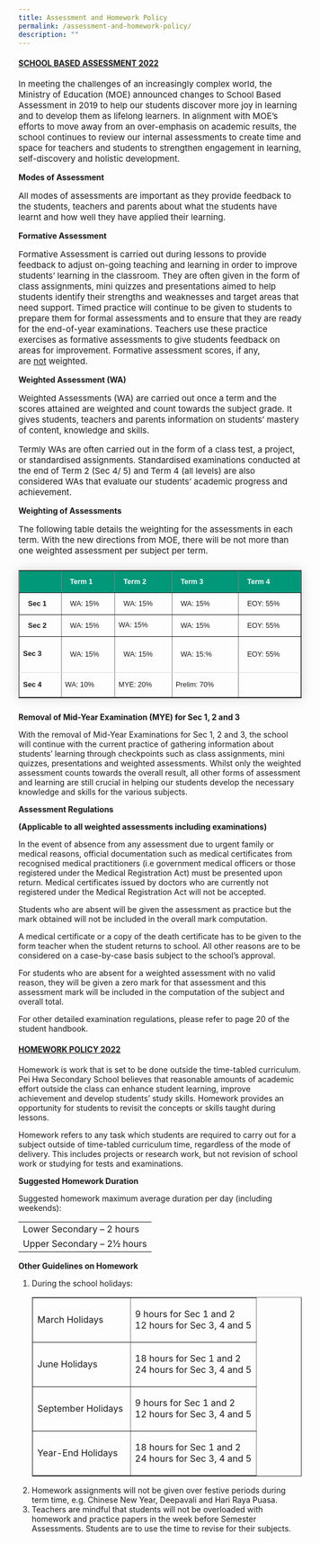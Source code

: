```yaml
---
title: Assessment and Homework Policy
permalink: /assessment-and-homework-policy/
description: ""
---
```

<h4><strong><u>SCHOOL BASED ASSESSMENT 2022</u></strong></h4>

<p style="font-size:15px;">In meeting the challenges of an increasingly complex world, the Ministry of Education (MOE) announced changes to School Based Assessment in 2019 to help our students discover more joy in learning and to develop them as lifelong learners. In alignment with MOE’s efforts to move away from an over-emphasis on academic results, the school continues to review our internal assessments to create time and space for teachers and students to strengthen engagement in learning, self-discovery and holistic development.</p>

<p><strong>Modes of Assessment</strong></p>

<p style="font-size:15px;">All modes of assessments are important as they provide feedback to the students, teachers and parents about what the students have learnt and how well they have applied their learning.</p>

<p><strong>Formative Assessment</strong></p>

<p style="font-size:15px;">Formative Assessment is carried out during lessons to provide feedback to adjust on-going teaching and learning in order to improve students’ learning in the classroom. They are often given in the form of class assignments, mini quizzes and presentations aimed to help students identify their strengths and weaknesses and target areas that need support. Timed practice will continue to be given to students to prepare them for formal assessments and to ensure that they are ready for the end-of-year examinations. Teachers use these practice exercises as formative assessments to give students feedback on areas for improvement. Formative assessment scores, if any, are&nbsp;<u>not</u>&nbsp;weighted.</p>

<p><strong>Weighted Assessment (WA)</strong></p>

<p style="font-size:15px;">Weighted Assessments (WA) are carried out once a term and the scores attained are weighted and count towards the subject grade. It gives students, teachers and parents information on students’ mastery of content, knowledge and skills.</p>

<p style="font-size:15px;">Termly WAs are often carried out in the form of a class test, a project, or standardised assignments. Standardised examinations conducted at the end of Term 2 (Sec 4/ 5) and Term 4 (all levels) are also considered WAs that evaluate our students’ academic progress and achievement.</p>

<p><strong>Weighting of Assessments</strong></p>

<p style="font-size:15px;">The following table details the weighting for the assessments in each term. With the new directions from MOE, there will be not more than one weighted assessment per subject per term.</p>

<div class="table-responsive">
<table border="1" style="border-collapse: collapse;margin: 25px 0;font-size: 0.9em;font-family: sans-serif;min-width: 400px; box-shadow: 0 0 20px rgba(0, 0, 0, 0.15);">
	
<thead>
<tr style="background-color: #009879;color: #ffffff;text-align: left;">
<th style="padding: 12px 15px;">&nbsp;
</th><th style="padding: 12px 15px">
<strong>Term 1</strong>
</th>
<th style="padding: 12px 15px">
<strong>Term 2</strong>
</th>
<th style="padding: 12px 15px">
<strong>Term 3</strong>
</th>
<th style="padding: 12px 15px">
<strong>Term 4</strong>
</th>
</tr>
</thead>
	
<tbody>
<tr>
<td style="padding: 12px 15px">
<strong>Sec 1</strong>
</td>
<td style="padding: 12px 15px">
WA: 15%
</td>
<td style="padding: 12px 15px">
WA: 15%
</td>
<td style="padding: 12px 15px">
WA: 15%
</td>
<td style="padding: 12px 15px">
EOY: 55%
</td>
</tr>
	
<tr>
<td style="padding: 12px 15px">
<strong>Sec 2</strong>
</td>
<td style="padding: 12px 15px">
WA: 15%
</td>
<td style="padding:">
WA: 15%
</td>
<td style="padding: 12px 15px">
WA: 15%
</td>
<td style="padding: 12px 15px">
EOY: 55%
</td>
</tr>
															
<tr style="border-bottom: 1px solid #dddddd;">
<td style="width: 70.2656px; height: 64px;">
<strong>Sec 3</strong>
</td>
<td style="padding: 12px 15px">
WA: 15%
</td>
<td style="padding: 12px 15px">
WA: 15%
</td>
<td style="padding: 12px 15px">
WA: 15:%
</td>
<td style="padding: 12px 15px">
EOY: 55%
</td>
</tr>
															
<tr style="height: 38px;">
<td style="width: 70.2656px; height: 38px;">
<p><strong>Sec 4</strong></p>
</td>
<td style="width: 96.3594px; height: 38px;">
WA: 10%
</td>
<td style="width: 105.391px; height: 38px;">
MYE: 20%
</td>
<td style="width: 129.484px; height: 38px;">
Prelim: 70%
</td>
<td style="width: 118.5px; height: 38px;">&nbsp;</td>
</tr>
</tbody>
</table>
</div>

<p><strong>Removal of Mid-Year Examination (MYE) for Sec 1, 2 and 3</strong></p>
<p>With the removal of Mid-Year Examinations for Sec 1, 2 and 3, the school will continue with the current practice of gathering information about students’ learning through checkpoints such as class assignments, mini quizzes, presentations&nbsp;and weighted assessments. Whilst only the weighted assessment counts towards the overall result, all other forms of assessment and learning are still crucial in helping our students develop the necessary knowledge and skills for the various subjects.</p>
<p><strong>Assessment Regulations&nbsp;</strong></p>
<p><strong>(Applicable to all weighted assessments including examinations)&nbsp;</strong></p>
<p>In the event of absence from any assessment due to urgent family or medical reasons, official documentation such as medical certificates from recognised medical practitioners (i.e government medical officers or those registered under the Medical Registration Act) must be presented upon return. Medical certificates issued by doctors who are currently not registered under the Medical Registration Act will not be accepted.&nbsp;</p>
<p>Students who are absent will be given the assessment as practice but the mark obtained will not be included in the overall mark computation.</p>
<p>A medical certificate or a copy of the death certificate has to be given to the form teacher when the student returns to school. All other reasons are to be considered on a case-by-case basis subject to the school’s approval.</p>
<p>For students who are absent for a weighted assessment with no valid reason, they will be given a zero mark for that assessment and this assessment mark will be included in the computation of the subject and overall total.&nbsp;</p>
<p>For other detailed examination regulations, please refer to page 20 of the student handbook.</p>
<h4><span style="text-decoration: underline;"><strong>HOMEWORK POLICY 2022</strong></span></h4>
<p>Homework is work that is set to be done outside the time-tabled curriculum. Pei Hwa Secondary School believes that&nbsp;reasonable amounts of academic effort outside the class can enhance student learning,&nbsp;improve achievement&nbsp;and&nbsp;develop students’ study skills. Homework provides an opportunity for students to revisit the concepts or skills taught during lessons.&nbsp;</p>
<p>Homework refers to any task which students are required to carry out for a subject outside of time-tabled curriculum time, regardless of the mode of delivery. This includes projects or research work, but not revision of school work or studying for tests and examinations.</p>
<p><strong>Suggested Homework Duration</strong></p>
<p>Suggested homework maximum average duration per day (including weekends):</p>
<div>
<table>
<tbody>
<tr>
<td>Lower Secondary&nbsp;– 2&nbsp;hours</td>
</tr>
<tr>
<td>Upper Secondary&nbsp;– 2½ hours</td>
</tr>
</tbody>
</table>
</div>
<p><strong>Other Guidelines on Homework</strong></p>
<ol>
<li aria-level="1">During the school holidays:
<div>
<table border="1">
<tbody>
<tr>
<td>
<p>March Holidays&nbsp;</p>
</td>
<td>
<p>9 hours for Sec 1 and 2<br>12 hours for Sec 3, 4 and 5</p>
</td>
</tr>
<tr>
<td>
<p>June Holidays&nbsp;</p>
</td>
<td>
<p>18 hours for Sec 1 and 2<br>24 hours for Sec 3, 4 and 5</p>
</td>
</tr>
<tr>
<td>
<p>September Holidays&nbsp;</p>
</td>
<td>
<p>9 hours for Sec 1 and 2<br>12 hours for Sec 3, 4 and 5</p>
</td>
</tr>
<tr>
<td>
<p>Year-End Holidays</p>
</td>
<td>
<p>18 hours for Sec 1 and 2<br>24 hours for Sec 3, 4 and 5</p>
</td>
</tr>
</tbody>
</table>
</div>
</li>
<li>Homework assignments will not be given over festive periods during term time, e.g. Chinese New Year, Deepavali and Hari Raya Puasa.</li>
<li>Teachers are mindful that students will not be overloaded with homework and practice papers in the week before Semester Assessments. Students are to use the time to revise for their subjects.</li>
</ol>